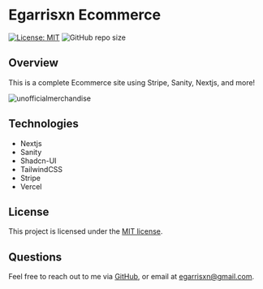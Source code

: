 # Egarrisxn Ecommerce

[![License: MIT](https://img.shields.io/badge/License-MIT-yellow.svg)](https://opensource.org/licenses/MIT) ![GitHub repo size](https://img.shields.io/github/repo-size/egarrisxn/unofficialmerchandise)

## Overview

This is a complete Ecommerce site using Stripe, Sanity, Nextjs, and more!

![unofficialmerchandise](https://github.com/egarrisxn/unofficialmerchandise/assets/126130230/d478dae2-46f6-4941-814e-663409d4f271)

## Technologies

- Nextjs
- Sanity
- Shadcn-UI
- TailwindCSS
- Stripe
- Vercel

## License

This project is licensed under the [MIT license](https://opensource.org/licenses/MIT).

## Questions

Feel free to reach out to me via [GitHub](https://github.com/EGARRISXN), or email at egarrisxn@gmail.com.
